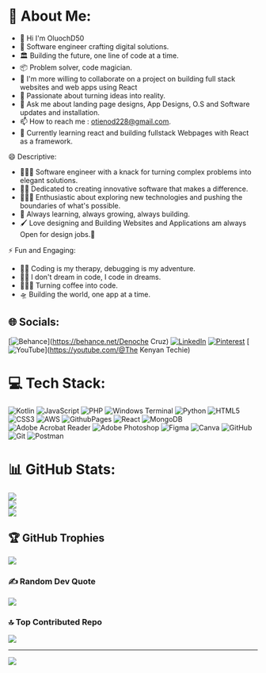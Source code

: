 #     💫 About Me:
- 👋 Hi I'm OluochD50 <br>
- 💼 Software engineer crafting digital solutions.<br>
- 🏛  Building the future, one line of code at a time.<br>
- 📦 Problem solver, code magician.<br>
- 👯 I'm more willing to collaborate on a project on building full stack websites and web apps using React
- 🔧 Passionate about turning ideas into reality.<br>
- 💬 Ask me about landing page designs, App Designs, O.S and Software updates and installation.<br>
- 📫 How to reach me : otienod228@gmail.com.<br>
- 🔭 Currently learning react and building fullstack Webpages with React as a framework.<br>

😄 Descriptive:<br>

  - 👷🏾‍♂️ Software engineer with a knack for turning complex problems into elegant solutions.<br>
  - 💁🏾 Dedicated to creating innovative software that makes a difference.<br>
  - 👨🏾‍🔬 Enthusiastic about exploring new technologies and pushing the boundaries of what's possible.<br>
  - 📝 Always learning, always growing, always building.<br>
  - 🖌  Love designing and Building Websites and Applications am always Open for design jobs.💯 <br>
  
⚡ Fun and Engaging:<br>

   - 💆🏾 Coding is my therapy, debugging is my adventure.<br>
   - 🎅🏽 I don't dream in code, I code in dreams.<br>
   - 🧚🏾‍♂️ Turning coffee into code.<br>
   - 🛸 Building the world, one app at a time.<br> 


## 🌐 Socials:
[![Behance](https://img.shields.io/badge/Behance-1769ff?logo=behance&logoColor=white)](https://behance.net/Denoche Cruz) [![LinkedIn](https://img.shields.io/badge/LinkedIn-%230077B5.svg?logo=linkedin&logoColor=white)](https://linkedin.com/in/https://www.linkedin.com/in/dennis-otieno-79794b194/) [![Pinterest](https://img.shields.io/badge/Pinterest-%23E60023.svg?logo=Pinterest&logoColor=white)](https://pinterest.com/Noche254) [![YouTube](https://img.shields.io/badge/YouTube-%23FF0000.svg?logo=YouTube&logoColor=white)](https://youtube.com/@The Kenyan Techie) 

# 💻 Tech Stack:
![Kotlin](https://img.shields.io/badge/kotlin-%237F52FF.svg?style=for-the-badge&logo=kotlin&logoColor=white) ![JavaScript](https://img.shields.io/badge/javascript-%23323330.svg?style=for-the-badge&logo=javascript&logoColor=%23F7DF1E) ![PHP](https://img.shields.io/badge/php-%23777BB4.svg?style=for-the-badge&logo=php&logoColor=white) ![Windows Terminal](https://img.shields.io/badge/Windows%20Terminal-%234D4D4D.svg?style=for-the-badge&logo=windows-terminal&logoColor=white) ![Python](https://img.shields.io/badge/python-3670A0?style=for-the-badge&logo=python&logoColor=ffdd54) ![HTML5](https://img.shields.io/badge/html5-%23E34F26.svg?style=for-the-badge&logo=html5&logoColor=white) ![CSS3](https://img.shields.io/badge/css3-%231572B6.svg?style=for-the-badge&logo=css3&logoColor=white) ![AWS](https://img.shields.io/badge/AWS-%23FF9900.svg?style=for-the-badge&logo=amazon-aws&logoColor=white) ![GithubPages](https://img.shields.io/badge/github%20pages-121013?style=for-the-badge&logo=github&logoColor=white) ![React](https://img.shields.io/badge/react-%2320232a.svg?style=for-the-badge&logo=react&logoColor=%2361DAFB) ![MongoDB](https://img.shields.io/badge/MongoDB-%234ea94b.svg?style=for-the-badge&logo=mongodb&logoColor=white) ![Adobe Acrobat Reader](https://img.shields.io/badge/Adobe%20Acrobat%20Reader-EC1C24.svg?style=for-the-badge&logo=Adobe%20Acrobat%20Reader&logoColor=white) ![Adobe Photoshop](https://img.shields.io/badge/adobe%20photoshop-%2331A8FF.svg?style=for-the-badge&logo=adobe%20photoshop&logoColor=white) ![Figma](https://img.shields.io/badge/figma-%23F24E1E.svg?style=for-the-badge&logo=figma&logoColor=white) ![Canva](https://img.shields.io/badge/Canva-%2300C4CC.svg?style=for-the-badge&logo=Canva&logoColor=white) ![GitHub](https://img.shields.io/badge/github-%23121011.svg?style=for-the-badge&logo=github&logoColor=white) ![Git](https://img.shields.io/badge/git-%23F05033.svg?style=for-the-badge&logo=git&logoColor=white) ![Postman](https://img.shields.io/badge/Postman-FF6C37?style=for-the-badge&logo=postman&logoColor=white)
# 📊 GitHub Stats:
![](https://github-readme-stats.vercel.app/api?username=Noche254&theme=dark&hide_border=false&include_all_commits=false&count_private=false)<br/>
![](https://github-readme-streak-stats.herokuapp.com/?user=Noche254&theme=dark&hide_border=false)<br/>
![](https://github-readme-stats.vercel.app/api/top-langs/?username=Noche254&theme=dark&hide_border=false&include_all_commits=false&count_private=false&layout=compact)

## 🏆 GitHub Trophies
![](https://github-profile-trophy.vercel.app/?username=Noche254&theme=radical&no-frame=false&no-bg=true&margin-w=4)

### ✍️ Random Dev Quote
![](https://quotes-github-readme.vercel.app/api?type=horizontal&theme=radical)

### 🔝 Top Contributed Repo
![](https://github-contributor-stats.vercel.app/api?username=Noche254&limit=5&theme=dark&combine_all_yearly_contributions=true)

---
[![](https://visitcount.itsvg.in/api?id=Noche254&icon=0&color=0)](https://visitcount.itsvg.in)

<!-- Proudly created By Nocheinc -->
